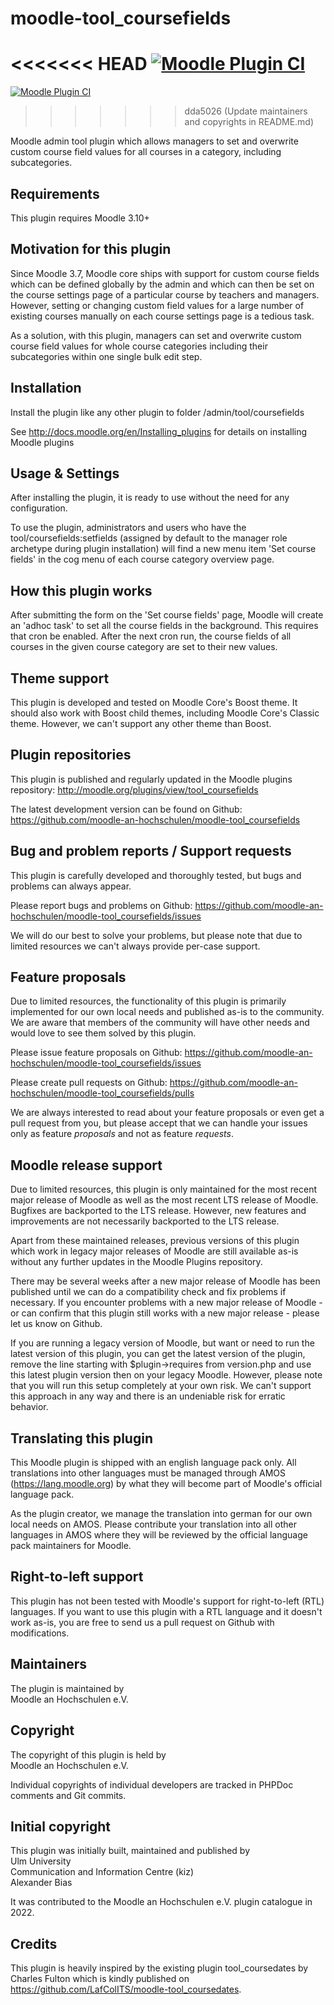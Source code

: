 moodle-tool_coursefields
========================

<<<<<<< HEAD
[![Moodle Plugin CI](https://github.com/moodle-an-hochschulen/moodle-tool_coursefields/workflows/Moodle%20Plugin%20CI/badge.svg?branch=MOODLE_310_STABLE)](https://github.com/moodle-an-hochschulen/moodle-tool_coursefields/actions?query=workflow%3A%22Moodle+Plugin+CI%22+branch%3AMOODLE_310_STABLE)
=======
[![Moodle Plugin CI](https://github.com/moodle-an-hochschulen/moodle-tool_coursefields/workflows/Moodle%20Plugin%20CI/badge.svg?branch=master)](https://github.com/moodle-an-hochschulen/moodle-tool_coursefields/actions?query=workflow%3A%22Moodle+Plugin+CI%22+branch%3Amaster)
>>>>>>> dda5026 (Update maintainers and copyrights in README.md)

Moodle admin tool plugin which allows managers to set and overwrite custom course field values for all courses in a category, including subcategories.


Requirements
------------

This plugin requires Moodle 3.10+


Motivation for this plugin
--------------------------

Since Moodle 3.7, Moodle core ships with support for custom course fields which can be defined globally by the admin and which can then be set on the course settings page of a particular course by teachers and managers.
However, setting or changing custom field values for a large number of existing courses manually on each course settings page is a tedious task.

As a solution, with this plugin, managers can set and overwrite custom course field values for whole course categories including their subcategories within one single bulk edit step.


Installation
------------

Install the plugin like any other plugin to folder
/admin/tool/coursefields

See http://docs.moodle.org/en/Installing_plugins for details on installing Moodle plugins


Usage & Settings
----------------

After installing the plugin, it is ready to use without the need for any configuration.

To use the plugin, administrators and users who have the tool/coursefields:setfields (assigned by default to the manager role archetype during plugin installation) will find a new menu item 'Set course fields' in the cog menu of each course category overview page.


How this plugin works
---------------------

After submitting the form on the 'Set course fields' page, Moodle will create an 'adhoc task' to set all the course fields in the background. This requires that cron be enabled.
After the next cron run, the course fields of all courses in the given course category are set to their new values.


Theme support
-------------

This plugin is developed and tested on Moodle Core's Boost theme.
It should also work with Boost child themes, including Moodle Core's Classic theme. However, we can't support any other theme than Boost.


Plugin repositories
-------------------

This plugin is published and regularly updated in the Moodle plugins repository:
http://moodle.org/plugins/view/tool_coursefields

The latest development version can be found on Github:
https://github.com/moodle-an-hochschulen/moodle-tool_coursefields


Bug and problem reports / Support requests
------------------------------------------

This plugin is carefully developed and thoroughly tested, but bugs and problems can always appear.

Please report bugs and problems on Github:
https://github.com/moodle-an-hochschulen/moodle-tool_coursefields/issues

We will do our best to solve your problems, but please note that due to limited resources we can't always provide per-case support.


Feature proposals
-----------------

Due to limited resources, the functionality of this plugin is primarily implemented for our own local needs and published as-is to the community. We are aware that members of the community will have other needs and would love to see them solved by this plugin.

Please issue feature proposals on Github:
https://github.com/moodle-an-hochschulen/moodle-tool_coursefields/issues

Please create pull requests on Github:
https://github.com/moodle-an-hochschulen/moodle-tool_coursefields/pulls

We are always interested to read about your feature proposals or even get a pull request from you, but please accept that we can handle your issues only as feature _proposals_ and not as feature _requests_.


Moodle release support
----------------------

Due to limited resources, this plugin is only maintained for the most recent major release of Moodle as well as the most recent LTS release of Moodle. Bugfixes are backported to the LTS release. However, new features and improvements are not necessarily backported to the LTS release.

Apart from these maintained releases, previous versions of this plugin which work in legacy major releases of Moodle are still available as-is without any further updates in the Moodle Plugins repository.

There may be several weeks after a new major release of Moodle has been published until we can do a compatibility check and fix problems if necessary. If you encounter problems with a new major release of Moodle - or can confirm that this plugin still works with a new major release - please let us know on Github.

If you are running a legacy version of Moodle, but want or need to run the latest version of this plugin, you can get the latest version of the plugin, remove the line starting with $plugin->requires from version.php and use this latest plugin version then on your legacy Moodle. However, please note that you will run this setup completely at your own risk. We can't support this approach in any way and there is an undeniable risk for erratic behavior.


Translating this plugin
-----------------------

This Moodle plugin is shipped with an english language pack only. All translations into other languages must be managed through AMOS (https://lang.moodle.org) by what they will become part of Moodle's official language pack.

As the plugin creator, we manage the translation into german for our own local needs on AMOS. Please contribute your translation into all other languages in AMOS where they will be reviewed by the official language pack maintainers for Moodle.


Right-to-left support
---------------------

This plugin has not been tested with Moodle's support for right-to-left (RTL) languages.
If you want to use this plugin with a RTL language and it doesn't work as-is, you are free to send us a pull request on Github with modifications.


Maintainers
-----------

The plugin is maintained by\
Moodle an Hochschulen e.V.


Copyright
---------

The copyright of this plugin is held by\
Moodle an Hochschulen e.V.

Individual copyrights of individual developers are tracked in PHPDoc comments and Git commits.


Initial copyright
-----------------

This plugin was initially built, maintained and published by\
Ulm University\
Communication and Information Centre (kiz)\
Alexander Bias

It was contributed to the Moodle an Hochschulen e.V. plugin catalogue in 2022.


Credits
-------
This plugin is heavily inspired by the existing plugin tool_coursedates by Charles Fulton which is kindly published on https://github.com/LafColITS/moodle-tool_coursedates.
